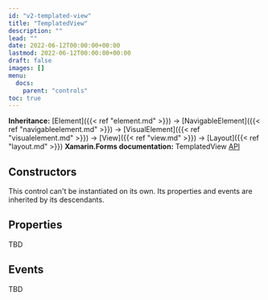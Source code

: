 ```yaml
---
id: "v2-templated-view"
title: "TemplatedView"
description: ""
lead: ""
date: 2022-06-12T00:00:00+00:00
lastmod: 2022-06-12T00:00:00+00:00
draft: false
images: []
menu:
  docs:
    parent: "controls"
toc: true
---
```


**Inheritance:** [Element]({{< ref "element.md" >}}) -> [NavigableElement]({{< ref "navigableelement.md" >}}) -> [VisualElement]({{< ref "visualelement.md" >}}) -> [View]({{< ref "view.md" >}}) -> [Layout]({{< ref "layout.md" >}})
**Xamarin.Forms documentation:** TemplatedView [API](https://docs.microsoft.com/en-us/dotnet/api/xamarin.forms.templatedview)

## Constructors

This control can't be instantiated on its own. Its properties and events are inherited by its descendants.

## Properties

TBD

## Events

TBD
